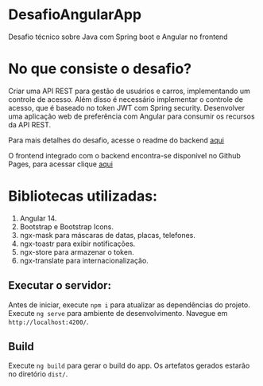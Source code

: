# DesafioAngularApp

Desafio técnico sobre Java com Spring boot e Angular no frontend

# No que consiste o desafio?

Criar uma API REST para gestão de usuários e carros, implementando um controle de acesso. Além disso é necessário implementar o controle de acesso, que é baseado no token JWT com Spring security. Desenvolver uma aplicação web de preferência com Angular para consumir os recursos da API REST.

Para mais detalhes do desafio, acesse o readme do backend [aqui](https://github.com/rcbrasileiro/desafiojava)

O frontend integrado com o backend encontra-se disponível no Github Pages, para acessar clique [aqui](https://rcbrasileiro.github.io/desafioangularapp)

# Bibliotecas utilizadas:

1. Angular 14.
2. Bootstrap e Bootstrap Icons.
3. ngx-mask para máscaras de datas, placas, telefones.
4. ngx-toastr para exibir notificações.
5. ngx-store para armazenar o token.
6. ngx-translate para internacionalização.
## Executar o servidor:

Antes de iniciar, execute `npm i` para atualizar as dependências do projeto.
Execute `ng serve` para ambiente de desenvolvimento. Navegue em `http://localhost:4200/`. 

## Build

Execute `ng build` para gerar o build do app. Os artefatos gerados estarão no diretório `dist/`.
